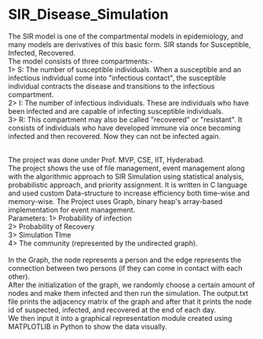 # SIR_Disease_Simulation

The SIR model is one of the compartmental models in epidemiology, and many models are derivatives of this basic form.
SIR stands for Susceptible, Infected, Recovered. <br>
The model consists of three compartments:- <br>
          1> S:  The number of susceptible individuals. When a susceptible and an infectious individual come into "infectious contact", the susceptible individual contracts the disease and transitions to the infectious compartment. <br>
          2> I:  The number of infectious individuals. These are individuals who have been infected and are capable of infecting susceptible individuals. <br>
          3> R:  This compartment may also be called "recovered" or "resistant". It consists of individuals who have developed immune via once becoming infected and then recovered. Now they can not be infected again. <br> <br>
          
The project was done under Prof. MVP, CSE, IIT, Hyderabad.
 <br>
The project shows the use of file management, event management along with the algorithmic approach to SIR Simulation using statistical analysis, probabilistic approach, and priority assignment.
It is written in C language and used custom Data-structure to increase efficiency both time-wise and memory-wise.
The Project uses Graph, binary heap's array-based implementation for event management.
 <br>
Parameters: 1> Probability of infection <br>
	         2> Probability of Recovery <br>
                     3> Simulation TIme <br>
	         4> The community (represented by the undirected graph). <br> <br>
In the Graph, the node represents a person and the edge represents the connection between two persons (if they can come in contact with each other).
 <br>
After the initialization of the graph, we randomly choose a certain amount of nodes and make them infected and then run the simulation.
The output.txt file prints the adjacency matrix of the graph and after that it prints the node id of suspected, infected, and recovered at the end of each day.
 <br>
We then input it into a graphical representation module created using MATPLOTLIB in Python to show the data visually.


